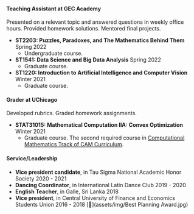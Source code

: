 
#### Teaching Assistant at GEC Academy 
Presented on a relevant topic and answered questions in weekly office hours. Provided homework solutions. Mentored final projects.
* **ST2203: Puzzles, Paradoxes, and The Mathematics Behind Them** Spring 2022
  * Undergraduate course. 
* **ST1541: Data Science and Big Data Analysis** Spring 2022
  * Graduate course.
* **ST1220: Introduction to Artificial Intelligence and Computer Vision** Winter 2021
  * Graduate course.

#### Grader at UChicago
Developed rubrics. Graded homework assignments.
* **STAT31015: Mathematical Computation IIA: Convex Optimization** Winter 2021
  * Graduate course. The second required course in [Computational Mathematics Track of CAM Curriculum](https://voices.uchicago.edu/cammasters/course-offerings/#caam31015).

#### Service/Leadership
* **Vice president candidate**, in Tau Sigma National Academic Honor Society 2020 - 2021
* **Dancing Coordinator**, in International Latin Dance Club 2019 - 2020
* **English Teacher**, in Galle, Sri Lanka 2018
* **Vice president**, in Central University of Finance and Economics Students Union 2016 - 2018 [📄](assets/img/Best Planning Award.jpg)

